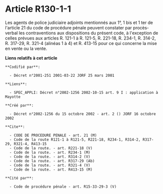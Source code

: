 # Article R130-1-1

Les agents de police judiciaire adjoints mentionnés aux 1°, 1 bis et 1 ter de l'article 21 du code de procédure pénale
peuvent constater par procès-verbal les contraventions aux dispositions du présent code, à l'exception de celles prévues aux
articles R. 121-1 à R. 121-5, R. 221-18, R. 234-1, R. 314-2, R. 317-29, R. 321-4 (alinéas 1 à 4) et R. 413-15 pour ce qui
concerne la mise en vente ou la vente.

**Liens relatifs à cet article**

	**Codifié par**:

	  - Décret n°2001-251 2001-03-22 JORF 25 mars 2001

	**Liens**:

	  - SPEC_APPLI: Décret n°2002-1256 2002-10-15 art. 9 I : application à Mayotte

	**Créé par**:

	  - Décret n°2002-1256 du 15 octobre 2002 - art. 2 () JORF 16 octobre 2002

	**Cite**:

	  - CODE DE PROCEDURE PENALE - art. 21 (M)
	  - Code de la route R121-1 à R121-5, R221-18, R234-1, R314-2, R317-29, R321-4, R413-15
	  - Code de la route. - art. R221-18 (V)
	  - Code de la route. - art. R234-1 (M)
	  - Code de la route. - art. R314-2 (V)
	  - Code de la route. - art. R317-29 (Ab)
	  - Code de la route. - art. R321-4 (V)
	  - Code de la route. - art. R413-15 (M)

	**Cité par**:

	  - Code de procédure pénale - art. R15-33-29-3 (V)

